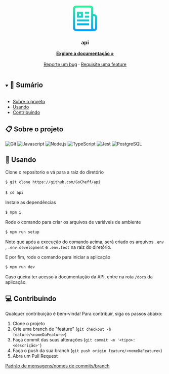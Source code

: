 <p align="center">
  <a href="https://github.com/GoCheff/api">
    <img src="readme.png" alt="readme-logo" width="80" height="80">
  </a>

  <h3 align="center">
    api
  </h3>
  <p align="center">
    <a href="https://github.com/GoCheff/api/blob/master/README.md"><strong>Explore a documentação »</strong></a>
    <br />
    <br />
    <a href="https://github.com/GoCheff/api/issues">Reporte um bug</a>
    ·
    <a href="https://github.com/GoCheff/api/issues">Requisite uma feature</a>
  </p>
</p>

<details open="open">
  <summary><h2 style="display: inline-block">📜 Sumário</h2></summary>

- [Sobre o projeto](#sobre-o-projeto)
- [Usando](#usando)
- [Contribuindo](#contribuindo)

</details>

<a name="sobre-o-projeto"></a>

## 📋 Sobre o projeto

<!-- TODO -->

![Git](https://img.shields.io/badge/git-%23F05033.svg?style=for-the-badge&logo=git&logoColor=white)
![Javascript](https://img.shields.io/badge/javascript-%23323330.svg?style=for-the-badge&logo=javascript&logoColor=%23F7DF1E)
![Node.js](https://img.shields.io/badge/node.js-%2343853D.svg?style=for-the-badge&logo=node.js&logoColor=white)
![TypeScript](https://img.shields.io/badge/typescript-%23007ACC.svg?style=for-the-badge&logo=typescript&logoColor=white)
![Jest](https://img.shields.io/badge/jest-%23C21325.svg?style=for-the-badge&logo=jest&logoColor=white)
![PostgreSQL](https://img.shields.io/badge/postgresql-%23316192.svg?style=for-the-badge&logo=postgresql&logoColor=white)

<a name="usando"></a>

## 🏁 Usando

Clone o repositorio e vá para a raiz do diretório

```bash
$ git clone https://github.com/GoCheff/api

$ cd api
```

Instale as dependências

```bash
$ npm i
```

Rode o comando para criar os arquivos de variáveis de ambiente

```bash
$ npm run setup
```

Note que após a execução do comando acima, será criado os arquivos `.env`
, `.env.development` e `.env.test` na raiz do diretório.

E por fim, rode o comando para iniciar a aplicação

```bash
$ npm run dev
```

Caso queira ter acesso à documentação da API, entre na rota `/docs` da aplicação.

<a name="contribuindo"></a>

## 💻 Contribuindo

Qualquer contribuição é bem-vinda! Para contribuir, siga os passos abaixo:

1. Clone o projeto
2. Crie uma branch de "feature" (`git checkout -b feature/<nomeDaFeature>`)
3. Faça commit das suas alterações (`git commit -m '<tipo>: <descrição>'`)
4. Faça o push da sua branch (`git push origin feature/<nomeDaFeature>`)
5. Abra um Pull Request

[Padrão de mensagens/nomes de commits/branch](https://github.com/GoCheff/api/blob/master/docs/images/commits-standard.png)
